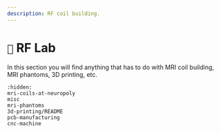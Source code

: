 ```yaml
---
description: RF coil building.
---
```


# `🔧` RF Lab

In this section you will find anything that has to do with MRI coil building, 
MRI phantoms, 3D printing, etc.

```{toctree}
:hidden:
mri-coils-at-neuropoly
misc
mri-phantoms
3d-printing/README
pcb-manufacturing
cnc-machine
```
